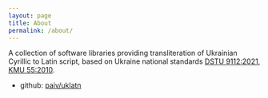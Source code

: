 ```yaml
---
layout: page
title: About
permalink: /about/
---
```


A collection of software libraries providing transliteration of Ukrainian Cyrillic
to Latin script, based on Ukraine national standards [DSTU 9112:2021][DSTU9112],
[KMU 55:2010][KMU55].

- github: [paiv/uklatn](https://github.com/paiv/uklatn)

[DSTU9112]: https://uk.wikipedia.org/wiki/ДСТУ_9112:2021
[KMU55]: https://zakon.rada.gov.ua/laws/show/55-2010-п
